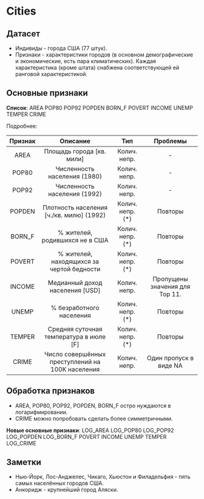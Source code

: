# Cities

## Датасет

* Индивиды - города США (77 штук).
* Признаки - характеристики городов (в основном демографические и экономические, есть пара климатических). Каждая характеристика (кроме штата) снабжена соответствующей ей ранговой характеристикой.

## Основные признаки

**Список**: AREA POP80 POP92 POPDEN BORN_F POVERT INCOME UNEMP TEMPER CRIME

Подробнее:

| Признак | Описание                                         | Тип              | Проблемы                                                  |
|:-------:|:------------------------------------------------:|:----------------:|:------------------------------:|
| AREA    | Площадь города [кв. мили]                        | Колич. непр.     | -                              |
| POP80   | Численность населения (1980)                     | Колич. непр.     | -                              |
| POP92   | Численность населения (1992)                     | Колич. непр.     | -                              |
| POPDEN  | Плотность населения [ч./кв. милю] (1992)         | Колич. непр. (*) | Повторы                        |
| BORN_F  | % жителей, родившихся не в США                   | Колич. непр. (*) | Повторы                        |
| POVERT  | % жителей, находящихся за чертой бедности        | Колич. непр. (*) | Повторы                        |
| INCOME  | Медианный доход населения [USD]                  | Колич. непр.     | Пропущены значения для Top 11. |
| UNEMP   | % безработного населения                         | Колич. непр. (*) | Повторы                        |
| TEMPER  | Средняя суточная температура в июле [F]          | Колич. непр. (*) | Повторы                        |
| CRIME   | Число совершённых преступлений на 100К населения | Колич. непр.     | Один пропуск в виде NA         |

## Обработка признаков

* AREA, POP80, POP92, POPDEN, BORN_F остро нуждаются в логарифмировании.
* CRIME можно попробовать сделать более симметричными.

**Новые основные признаки**:  LOG_AREA LOG_POP80 LOG_POP92 LOG_POPDEN LOG_BORN_F POVERT INCOME UNEMP TEMPER LOG_CRIME

## Заметки

* Нью-Йорк, Лос-Анджелес, Чикаго, Хьюстон и Филадельфия - пять самых населённых городов США.
* Анкоридж - крупнейший город Аляски.